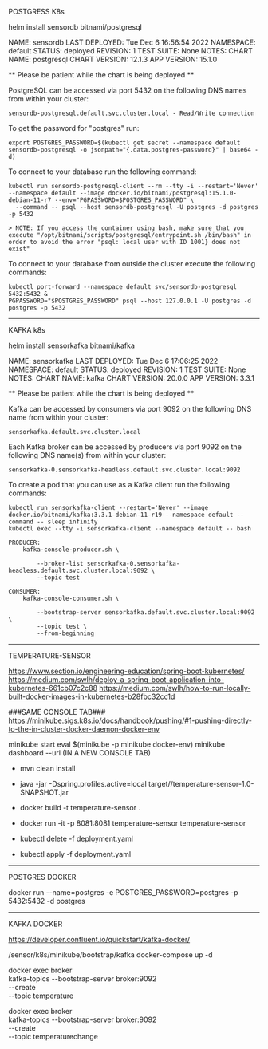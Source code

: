 POSTGRESS K8s

helm install sensordb bitnami/postgresql

NAME: sensordb
LAST DEPLOYED: Tue Dec  6 16:56:54 2022
NAMESPACE: default
STATUS: deployed
REVISION: 1
TEST SUITE: None
NOTES:
CHART NAME: postgresql
CHART VERSION: 12.1.3
APP VERSION: 15.1.0

** Please be patient while the chart is being deployed **

PostgreSQL can be accessed via port 5432 on the following DNS names from within your cluster:

    sensordb-postgresql.default.svc.cluster.local - Read/Write connection

To get the password for "postgres" run:

    export POSTGRES_PASSWORD=$(kubectl get secret --namespace default sensordb-postgresql -o jsonpath="{.data.postgres-password}" | base64 -d)

To connect to your database run the following command:

    kubectl run sensordb-postgresql-client --rm --tty -i --restart='Never' --namespace default --image docker.io/bitnami/postgresql:15.1.0-debian-11-r7 --env="PGPASSWORD=$POSTGRES_PASSWORD" \
      --command -- psql --host sensordb-postgresql -U postgres -d postgres -p 5432

    > NOTE: If you access the container using bash, make sure that you execute "/opt/bitnami/scripts/postgresql/entrypoint.sh /bin/bash" in order to avoid the error "psql: local user with ID 1001} does not exist"

To connect to your database from outside the cluster execute the following commands:

    kubectl port-forward --namespace default svc/sensordb-postgresql 5432:5432 &
    PGPASSWORD="$POSTGRES_PASSWORD" psql --host 127.0.0.1 -U postgres -d postgres -p 5432

---
KAFKA k8s

helm install sensorkafka bitnami/kafka

NAME: sensorkafka
LAST DEPLOYED: Tue Dec  6 17:06:25 2022
NAMESPACE: default
STATUS: deployed
REVISION: 1
TEST SUITE: None
NOTES:
CHART NAME: kafka
CHART VERSION: 20.0.0
APP VERSION: 3.3.1

** Please be patient while the chart is being deployed **

Kafka can be accessed by consumers via port 9092 on the following DNS name from within your cluster:

    sensorkafka.default.svc.cluster.local

Each Kafka broker can be accessed by producers via port 9092 on the following DNS name(s) from within your cluster:

    sensorkafka-0.sensorkafka-headless.default.svc.cluster.local:9092

To create a pod that you can use as a Kafka client run the following commands:

    kubectl run sensorkafka-client --restart='Never' --image docker.io/bitnami/kafka:3.3.1-debian-11-r19 --namespace default --command -- sleep infinity
    kubectl exec --tty -i sensorkafka-client --namespace default -- bash

    PRODUCER:
        kafka-console-producer.sh \
            
            --broker-list sensorkafka-0.sensorkafka-headless.default.svc.cluster.local:9092 \
            --topic test

    CONSUMER:
        kafka-console-consumer.sh \
            
            --bootstrap-server sensorkafka.default.svc.cluster.local:9092 \
            --topic test \
            --from-beginning



---

TEMPERATURE-SENSOR

https://www.section.io/engineering-education/spring-boot-kubernetes/
https://medium.com/swlh/deploy-a-spring-boot-application-into-kubernetes-661cb07c2c88
https://medium.com/swlh/how-to-run-locally-built-docker-images-in-kubernetes-b28fbc32cc1d

###SAME CONSOLE TAB###
https://minikube.sigs.k8s.io/docs/handbook/pushing/#1-pushing-directly-to-the-in-cluster-docker-daemon-docker-env

minikube start
eval $(minikube -p minikube docker-env)
minikube dashboard --url (IN A NEW CONSOLE  TAB)

- mvn clean install
- java -jar  -Dspring.profiles.active=local target//temperature-sensor-1.0-SNAPSHOT.jar
- docker build -t temperature-sensor .
- docker run -it -p 8081:8081 temperature-sensor  temperature-sensor

- kubectl delete -f deployment.yaml
- kubectl apply -f deployment.yaml

---

POSTGRES DOCKER

docker run --name=postgres -e POSTGRES_PASSWORD=postgres -p 5432:5432 -d postgres 


---

KAFKA DOCKER

https://developer.confluent.io/quickstart/kafka-docker/

/sensor/k8s/minikube/bootstrap/kafka
docker-compose up -d

docker exec broker \
kafka-topics --bootstrap-server broker:9092 \
--create \
--topic temperature

docker exec broker \
kafka-topics --bootstrap-server broker:9092 \
--create \
--topic temperaturechange
